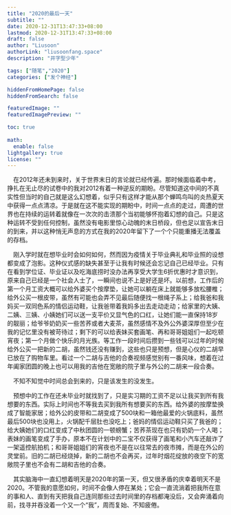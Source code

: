 ```yaml
---
title: "2020的最后一天"
subtitle: ""
date: 2020-12-31T13:47:33+08:00
lastmod: 2020-12-31T13:47:33+08:00
draft: false
author: "Liusoon"
authorLink: "liusoonfang.space"
description: "井字型少年"

tags: ["随笔","2020"]
categories: ["发个神经"]

hiddenFromHomePage: false
hiddenFromSearch: false

featuredImage: ""
featuredImagePreview: ""

toc: true
  
math:
  enable: false
lightgallery: true
license: ""
---
```


<!--more-->

&emsp;在2012年还未到来时，关于世界末日的言论就已经传遍。那时候面临着中考，挣扎在无止尽的试卷中的我对2012有着一种逆反的期盼。尽管知道这中间的不真实性但当时的自己就是这么幻想着，似乎只有这样才能从那个蝉鸣鸟叫的炎热夏天中获得一点点清凉。于是就在这不能实现的期盼中，时间一点点的走过，周遭的世界也在持续的运转着就像在一次次的击溃那个当初能够怀抱着幻想的自己。只是这种运转不受到任何控制，虽然没有电影里惊心动魄的末日桥段，但也足以宣告末日的到来，并以这种悄无声息的方式在我的2020年留下了一个个只能重播无法覆盖的存档。

&emsp;刚入学时就在想毕业时会如何如何，然而因为疫情关于毕业典礼和毕业照的设想都变成了泡影。这种仪式感的缺失甚至于让我有时候还会忘记自己已经毕业。只有在看到学位证、毕业证以及吃海底捞时没办法再享受大学生6折优惠时才意识到，原来自己已经是一个社会人士了，一瞬间也说不上是好还是坏。以前想，工作后的第一个月工资大概可以给外婆买个按摩垫，让她可以躺在床上就能够多放松腰椎；给外公买一根皮带，虽然有可能也会弄不见最后随便找一根绳子系上；给我爸和我妈买一双同色系的情侣运动鞋，让我爸带着我妈多出去走动走动；给家里的大姨、二姨、三姨、小姨她们可以送一支平价又显气色的口红，让她们能一直保持18岁的靓丽；给爷爷奶奶买一些苦荞或者大麦茶，虽然感情不及外公外婆深厚但至少在我的记忆里没有被苛待过；剩下的可以给表妹买套画笔、再和哥哥姐姐们一起吃顿宵夜；第一个月做个快乐的月光族。等工作一段时间后攒到一些钱可以过年的时候给外公买一把新的二胡，虽然钱还没有赚到，这些也只是预想，但是心仪的二胡早已放在了购物车里。看过一个二胡与吉他的合奏视频感觉别有一番风味，想着在过年阖家团圆的晚上也可以用我的吉他在宽敞的院子里与外公的二胡来一段合奏。

&emsp;不知不知觉中时间总会到来的，只是该发生的没发生。

&emsp;预想中的工作在还未毕业时就找到了，只是实习期的工资不足以让我买到所有我想要的东西。实际上时间也不等我去买到我所有想要买的东西。给外婆的按摩垫换成了智能家居；给外公的皮带和二胡变成了500块和一箱他最爱的火锅底料，虽然最后500块也没用上，火锅配千层肚也没吃上；爸妈的情侣运动鞋只买了我爸的；给大姨她们的口红变成了中秋团圆的一顿螃蟹；苦荞茶现在也只有奶奶一个人喝；表妹的画笔变成了手办，原本不在计划中的二宝不仅获得了画笔和小汽车还敲诈了一架遥控航拍机；和哥哥姐姐们的宵夜也不是在以往常去的夜市摊，而是在外公的灵堂前。旧的二胡已经烧掉，新的二胡也不会再买，过年时烟花绽放的夜空下的宽敞院子里也不会有二胡和吉他的合奏。

&emsp;其实脑海中一直幻想着明天是2020年的第一天，但又很矛盾的庆幸着明天不是2020。不管我的意愿如何，时间不会像人停在某处；它会一直流淌着把我所在意的事和人、直到有天把我自己连同那些过去时间里的存档都淹没后，又会奔涌着向前，找寻并吞没着一个又一个“我”，周而复始、不知疲倦。

